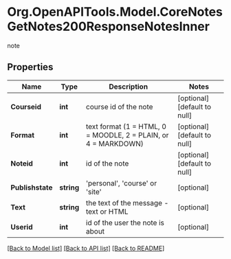 # Org.OpenAPITools.Model.CoreNotesGetNotes200ResponseNotesInner
note

## Properties

Name | Type | Description | Notes
------------ | ------------- | ------------- | -------------
**Courseid** | **int** | course id of the note | [optional] [default to null]
**Format** | **int** | text format (1 &#x3D; HTML, 0 &#x3D; MOODLE, 2 &#x3D; PLAIN, or 4 &#x3D; MARKDOWN) | [optional] [default to null]
**Noteid** | **int** | id of the note | [optional] [default to null]
**Publishstate** | **string** | &#39;personal&#39;, &#39;course&#39; or &#39;site&#39; | [optional] 
**Text** | **string** | the text of the message - text or HTML | [optional] 
**Userid** | **int** | id of the user the note is about | [optional] 

[[Back to Model list]](../README.md#documentation-for-models) [[Back to API list]](../README.md#documentation-for-api-endpoints) [[Back to README]](../README.md)

